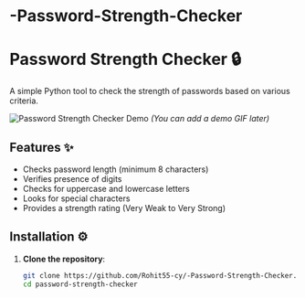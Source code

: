 # -Password-Strength-Checker
# Password Strength Checker 🔒

A simple Python tool to check the strength of passwords based on various criteria.

![Password Strength Checker Demo](demo.gif) *(You can add a demo GIF later)*

## Features ✨
- Checks password length (minimum 8 characters)
- Verifies presence of digits
- Checks for uppercase and lowercase letters
- Looks for special characters
- Provides a strength rating (Very Weak to Very Strong)

## Installation ⚙️

1. **Clone the repository**:
   ```bash
   git clone https://github.com/Rohit55-cy/-Password-Strength-Checker.git
   cd password-strength-checker
